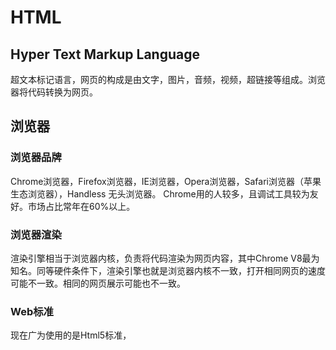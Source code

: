 # HTML

## Hyper Text Markup Language 

超文本标记语言，网页的构成是由文字，图片，音频，视频，超链接等组成。浏览器将代码转换为网页。

## 浏览器

### 浏览器品牌

Chrome浏览器，Firefox浏览器，IE浏览器，Opera浏览器，Safari浏览器（苹果生态浏览器），Handless 无头浏览器。 Chrome用的人较多，且调试工具较为友好。市场占比常年在60%以上。

### 浏览器渲染

渲染引擎相当于浏览器内核，负责将代码渲染为网页内容，其中Chrome V8最为知名。同等硬件条件下，渲染引擎也就是浏览器内核不一致，打开相同网页的速度可能不一致。相同的网页展示可能也不一致。

### Web标准

现在广为使用的是Html5标准，